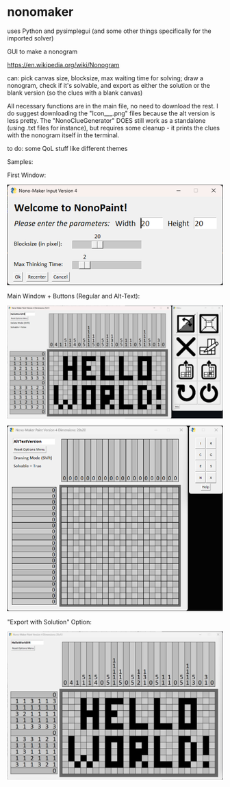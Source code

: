# nonomaker
uses Python and pysimplegui (and some other things specifically for the imported solver) 

GUI to make a nonogram

https://en.wikipedia.org/wiki/Nonogram

can: pick canvas size, blocksize, max waiting time for solving; draw a nonogram, check if it's solvable, and export as either the solution or the blank version (so the clues with a blank canvas)

All necessary functions are in the main file, no need to download the rest. I do suggest downloading the "Icon___.png" files because the alt version is less pretty. The "NonoClueGenerator" DOES still work as a standalone (using .txt files for instance), but requires some cleanup - it prints the clues with the nonogram itself in the terminal.

to do: some QoL stuff like different themes

Samples:

First Window: 

![Screenshot](ScreenshotWin1.png)

Main Window + Buttons (Regular and Alt-Text): 

![Screenshot](ScreenshotWinMain.png)

![Screenshot](ScreenshotAltText.png)

"Export with Solution" Option:

![Screenshot](HelloWorldV4.png)
